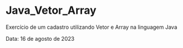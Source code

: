 # Java_Vetor_Array
Exercício de um cadastro utilizando Vetor e Array na linguagem Java

Data: 16 de agosto de 2023
